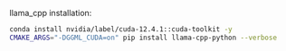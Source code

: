 
llama_cpp installation:

```bash
conda install nvidia/label/cuda-12.4.1::cuda-toolkit -y
CMAKE_ARGS="-DGGML_CUDA=on" pip install llama-cpp-python --verbose
```

